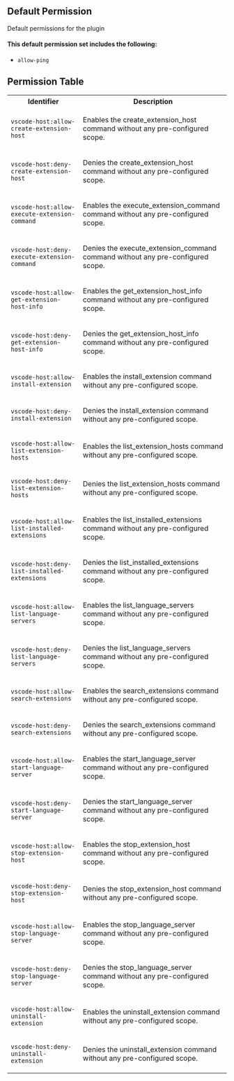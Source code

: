 ## Default Permission

Default permissions for the plugin

#### This default permission set includes the following:

- `allow-ping`

## Permission Table

<table>
<tr>
<th>Identifier</th>
<th>Description</th>
</tr>


<tr>
<td>

`vscode-host:allow-create-extension-host`

</td>
<td>

Enables the create_extension_host command without any pre-configured scope.

</td>
</tr>

<tr>
<td>

`vscode-host:deny-create-extension-host`

</td>
<td>

Denies the create_extension_host command without any pre-configured scope.

</td>
</tr>

<tr>
<td>

`vscode-host:allow-execute-extension-command`

</td>
<td>

Enables the execute_extension_command command without any pre-configured scope.

</td>
</tr>

<tr>
<td>

`vscode-host:deny-execute-extension-command`

</td>
<td>

Denies the execute_extension_command command without any pre-configured scope.

</td>
</tr>

<tr>
<td>

`vscode-host:allow-get-extension-host-info`

</td>
<td>

Enables the get_extension_host_info command without any pre-configured scope.

</td>
</tr>

<tr>
<td>

`vscode-host:deny-get-extension-host-info`

</td>
<td>

Denies the get_extension_host_info command without any pre-configured scope.

</td>
</tr>

<tr>
<td>

`vscode-host:allow-install-extension`

</td>
<td>

Enables the install_extension command without any pre-configured scope.

</td>
</tr>

<tr>
<td>

`vscode-host:deny-install-extension`

</td>
<td>

Denies the install_extension command without any pre-configured scope.

</td>
</tr>

<tr>
<td>

`vscode-host:allow-list-extension-hosts`

</td>
<td>

Enables the list_extension_hosts command without any pre-configured scope.

</td>
</tr>

<tr>
<td>

`vscode-host:deny-list-extension-hosts`

</td>
<td>

Denies the list_extension_hosts command without any pre-configured scope.

</td>
</tr>

<tr>
<td>

`vscode-host:allow-list-installed-extensions`

</td>
<td>

Enables the list_installed_extensions command without any pre-configured scope.

</td>
</tr>

<tr>
<td>

`vscode-host:deny-list-installed-extensions`

</td>
<td>

Denies the list_installed_extensions command without any pre-configured scope.

</td>
</tr>

<tr>
<td>

`vscode-host:allow-list-language-servers`

</td>
<td>

Enables the list_language_servers command without any pre-configured scope.

</td>
</tr>

<tr>
<td>

`vscode-host:deny-list-language-servers`

</td>
<td>

Denies the list_language_servers command without any pre-configured scope.

</td>
</tr>

<tr>
<td>

`vscode-host:allow-search-extensions`

</td>
<td>

Enables the search_extensions command without any pre-configured scope.

</td>
</tr>

<tr>
<td>

`vscode-host:deny-search-extensions`

</td>
<td>

Denies the search_extensions command without any pre-configured scope.

</td>
</tr>

<tr>
<td>

`vscode-host:allow-start-language-server`

</td>
<td>

Enables the start_language_server command without any pre-configured scope.

</td>
</tr>

<tr>
<td>

`vscode-host:deny-start-language-server`

</td>
<td>

Denies the start_language_server command without any pre-configured scope.

</td>
</tr>

<tr>
<td>

`vscode-host:allow-stop-extension-host`

</td>
<td>

Enables the stop_extension_host command without any pre-configured scope.

</td>
</tr>

<tr>
<td>

`vscode-host:deny-stop-extension-host`

</td>
<td>

Denies the stop_extension_host command without any pre-configured scope.

</td>
</tr>

<tr>
<td>

`vscode-host:allow-stop-language-server`

</td>
<td>

Enables the stop_language_server command without any pre-configured scope.

</td>
</tr>

<tr>
<td>

`vscode-host:deny-stop-language-server`

</td>
<td>

Denies the stop_language_server command without any pre-configured scope.

</td>
</tr>

<tr>
<td>

`vscode-host:allow-uninstall-extension`

</td>
<td>

Enables the uninstall_extension command without any pre-configured scope.

</td>
</tr>

<tr>
<td>

`vscode-host:deny-uninstall-extension`

</td>
<td>

Denies the uninstall_extension command without any pre-configured scope.

</td>
</tr>
</table>
